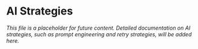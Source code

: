 # AI Strategies

*This file is a placeholder for future content. Detailed documentation on AI strategies, such as prompt engineering and retry strategies, will be added here.*
